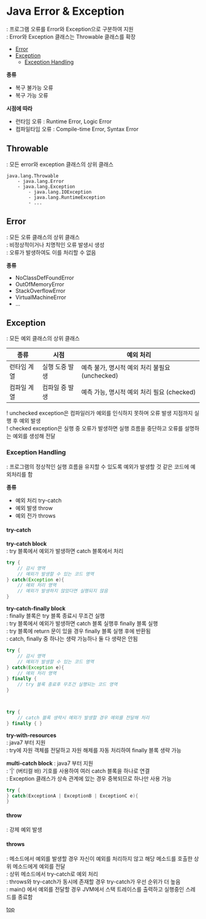 # Java Error & Exception   
: 프로그램 오류를 Error와 Exception으로 구분하여 지원     
: Error와 Exception 클래스는 Throwable 클래스를 확장      

- [Error](#error)
- [Exception](#exception)
	- [Exception Handling](#exception-handling)


**종류**    
- 복구 불가능 오류
- 복구 가능 오류

**시점에 따라**
- 런타임 오류 : Runtime Error, Logic Error
- 컴파일타임 오류 : Compile-time Error, Syntax Error



## Throwable   
: 모든 error와 exception 클래스의 상위 클래스  


```
java.lang.Throwable
	- java.lang.Error
	- java.lang.Exception
		- java.lang.IOException
		- java.lang.RuntimeException
		- ...
```



## Error
: 모든 오류 클래스의 상위 클래스   
: 비정상적이거나 치명적인 오류 발생시 생성      
: 오류가 발생하여도 이를 처리할 수 없음          

**종류**   
- NoClassDefFoundError
- OutOfMemoryError
- StackOverflowError
- VirtualMachineError
- ...



## Exception
: 모든 예외 클래스의 상위 클래스     

종류 | 시점 | 예외 처리
---|---|---
런타임 계열 | 실행 도중 발생 | 예측 불가, 명시적 예외 처리 불필요 (unchecked)
컴파일 계열 | 컴파일 중 발생 | 예측 가능, 명시적 예외 처리 필요 (checked)

! unchecked exception은 컴파일러가 예외를 인식하지 못하며 오류 발생 지점까지 실행 후 예외 발생    
! checked exception은 실행 중 오류가 발생하면 실행 흐름을 중단하고 오류를 설명하는 예외를 생성해 전달    



### Exception Handling
: 프로그램의 정상적인 실행 흐름을 유지할 수 있도록 예외가 발생할 것 같은 코드에 예외처리를 함   

**종류**   
- 예외 처리 try-catch
- 예외 발생 throw
- 예외 전가 throws




#### try-catch


**try-catch block**   
: try 블록에서 예외가 발생하면 catch 블록에서 처리     

```java
try {
	// 감시 영역
	// 예외가 발생할 수 있는 코드 영역   
} catch(Exception e){
	// 예외 처리 영역
	// 예외가 발생하지 않았다면 실행되지 않음  
}
```


**try-catch-finally block**       
: finally 블록은 try 블록 종료시 무조건 실행            
: try 블록에서 예외가 발생하면 catch 블록 실행후 finally 블록 실행   
: try 블록에 return 문이 있을 경우 finally 블록 실행 후에 반환됨    
: catch, finally 중 하나는 생략 가능하나 둘 다 생략은 안됨    

```java
try {
	// 감시 영역
	// 예외가 발생할 수 있는 코드 영역   
} catch(Exception e){
	// 예외 처리 영역
} finally {
	// try 블록 종료후 무조건 실행되는 코드 영역
}



try {
	// catch 블록 생략시 예외가 발생할 경우 예외를 전달해 처리
} finally {	}
```


**try-with-resources**  
: java7 부터 지원   
: try에 자원 객체를 전달하고 자원 해제를 자동 처리하여 finally 블록 생략 가능   


**multi-catch block**
: java7 부터 지원    
: '|' (버티컬 바) 기호를 사용하여 여러 catch 블록을 하나로 연결    
: Exception 클래스가 상속 관계에 있는 경우 중복되므로 하나만 사용 가능    

```java
try {
} catch(ExceptionA | ExceptionB | ExceptionC e){
}
```


#### throw  
: 강제 예외 발생



#### throws
: 메소드에서 예외를 발생할 경우 자신이 예외를 처리하지 않고 해당 메소드를 호출한 상위 메소드에게 예외를 전달   
: 상위 메소드에서 try-catch로 예외 처리  
: throws와 try-catch가 동시에 존재할 경우 try-catch가 우선 순위가 더 높음  
: main() 에서 예외를 전달할 경우 JVM에서 스택 트레이스를 출력하고 실행중인 스레드를 종료함




[top](#)
